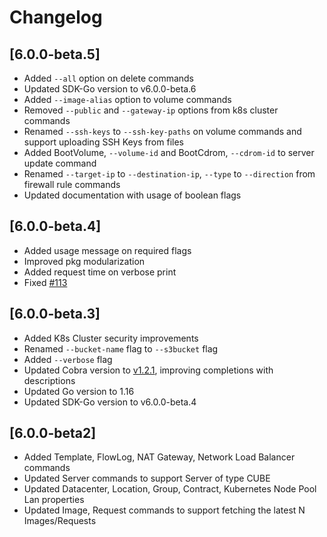 # Changelog

## \[6.0.0-beta.5\]

* Added `--all` option on delete commands
* Updated SDK-Go version to v6.0.0-beta.6
* Added `--image-alias` option to volume commands
* Removed `--public` and `--gateway-ip` options from k8s cluster commands
* Renamed `--ssh-keys` to `--ssh-key-paths` on volume commands and support uploading SSH Keys from files
* Added BootVolume, `--volume-id` and BootCdrom, `--cdrom-id` to server update command
* Renamed `--target-ip` to `--destination-ip`, `--type` to `--direction` from firewall rule commands
* Updated documentation with usage of boolean flags

## \[6.0.0-beta.4\]

* Added usage message on required flags
* Improved pkg modularization
* Added request time on verbose print
* Fixed [#113](https://github.com/ionos-cloud/ionosctl/issues/113)

## \[6.0.0-beta.3\]

* Added K8s Cluster security improvements
* Renamed `--bucket-name` flag to `--s3bucket` flag
* Added `--verbose` flag
* Updated Cobra version to [v1.2.1](https://github.com/spf13/cobra/releases/tag/v1.2.0), improving completions with descriptions
* Updated Go version to 1.16
* Updated SDK-Go version to v6.0.0-beta.4

## \[6.0.0-beta2\]

* Added Template, FlowLog, NAT Gateway, Network Load Balancer commands
* Updated Server commands to support Server of type CUBE
* Updated Datacenter, Location, Group, Contract, Kubernetes Node Pool Lan properties
* Updated Image, Request commands to support fetching the latest N Images/Requests

